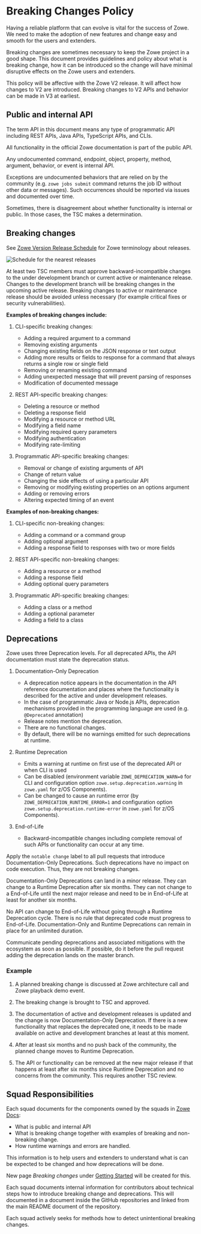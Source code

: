 # Breaking Changes Policy

Having a reliable platform that can evolve is vital for the success of Zowe. We need to make the adoption of new features and change easy and smooth for the users and extenders.

Breaking changes are sometimes necessary to keep the Zowe project in a good shape. This document provides guidelines and policy about what is breaking change, how it can be introduced so the change will have minimal disruptive effects on the Zowe users and extenders.

This policy will be affective with the Zowe V2 release. It will affect how changes to V2 are introduced. Breaking changes to V2 APIs and behavior can be made in V3 at earliest.

## Public and internal API

The term API in this document means any type of programmatic API including REST APIs, Java APIs, TypeScript APIs, and CLIs.

All functionality in the official Zowe documentation is part of the public API.

Any undocumented command, endpoint, object, property, method, argument, behavior, or event is internal API.

Exceptions are undocumented behaviors that are relied on by the community (e.g. `zowe jobs submit` command returns the job ID without other data or messages). Such occurrences should be reported via issues and documented over time.

Sometimes, there is disagreement about whether functionality is internal or public. In those cases, the TSC makes a determination.

## Breaking changes

See [Zowe Version Release Schedule](/Technical-Steering-Committee/release.md) for Zowe terminology about releases.

![Schedule for the nearest releases](/Technical-Steering-Committee/major_releases.png)

At least two TSC members must approve backward-incompatible changes to the under development branch or current active or maintenance release. Changes to the development branch will be breaking changes in the upcoming active release. Breaking changes to active or maintenance release should be avoided unless necessary (for example critical fixes or security vulnerabilities).

**Examples of breaking changes include:**

1. CLI-specific breaking changes:

    - Adding a required argument to a command
    - Removing existing arguments
    - Changing existing fields on the JSON response or text output
    - Adding more results or fields to response for a  command that always returns a single row or single field
    - Removing or renaming existing command
    - Adding unexpected message that will prevent parsing of responses
    - Modification of documented message

2. REST API-specific breaking changes:

    - Deleting a resource or method
    - Deleting a response field
    - Modifying a resource or method URL
    - Modifying a field name
    - Modifying required query parameters
    - Modifying authentication
    - Modifying rate-limiting

3. Programmatic API-specific breaking changes:

    - Removal or change of existing arguments of API
    - Change of return value
    - Changing the side effects of using a particular API
    - Removing or modifying existing properties on an options argument
    - Adding or removing errors
    - Altering expected timing of an event

**Examples of non-breaking changes:**

1. CLI-specific non-breaking changes:

    - Adding a command or a command group
    - Adding optional argument
    - Adding a response field to responses with two or more fields

2. REST API-specific non-breaking changes:

    - Adding a resource or a method
    - Adding a response field
    - Adding optional query parameters

3. Programmatic API-specific breaking changes:

    - Adding a class or a method
    - Adding a optional parameter
    - Adding a field to a class

## Deprecations

Zowe uses three Deprecation levels. For all deprecated APIs, the API documentation must state the deprecation status.

1. Documentation-Only Deprecation

    - A deprecation notice appears in the documentation in the API reference documentation and places where the functionality is described for the active and under development releases.
    - In the case of programmatic Java or Node.js APIs, deprecation mechanisms provided in the programming language are used (e.g. `@Deprecated` annotation)
    - Release notes mention the deprecation.
    - There are no functional changes.
    - By default, there will be no warnings emitted for such deprecations at runtime.

2. Runtime Deprecation

    - Emits a warning at runtime on first use of the deprecated API or when CLI is used
    - Can be disabled (environment variable `ZOWE_DEPRECATION_WARN=0` for CLI and  configuration option `zowe.setup.deprecation.warning` in `zowe.yaml` for z/OS Components).
    - Can be changed to cause an runtime error (by `ZOWE_DEPRECATION_RUNTIME_ERROR=1` and configuration option `zowe.setup.deprecation.runtime-error` in `zowe.yaml` for z/OS Components).

3. End-of-Life

    - Backward-incompatible changes including complete removal of such APIs or functionality can occur at any time.

Apply the `notable change` label to all pull requests that introduce Documentation-Only Deprecations. Such deprecations have no impact on code execution. Thus, they are not breaking changes.

Documentation-Only Deprecations can land in a minor release. They can change to a Runtime Deprecation after six months. They can not change to a End-of-Life until the next major release and need to be in End-of-Life at least for another six months.

No API can change to End-of-Life without going through a Runtime Deprecation cycle. There is no rule that deprecated code must progress to End-of-Life. Documentation-Only and Runtime Deprecations can remain in place for an unlimited duration.

Communicate pending deprecations and associated mitigations with the ecosystem as soon as possible. If possible, do it before the pull request adding the deprecation lands on the master branch.

### Example

1. A planned breaking change is discussed at Zowe architecture call and Zowe playback demo event.

2. The breaking change is brought to TSC and approved.

3. The documentation of active and development releases is updated and the change is now Documentation-Only Deprecation. If there is a new functionality that replaces the deprecated one, it needs to be made available on active and development branches at least at this moment.

4. After at least six months and no push back of the community, the planned change moves to  Runtime Deprecation.

5. The API or functionality can be removed at the new major release if that happens at least after six months since Runtime Deprecation and no concerns from the community. This requires another TSC review.

## Squad Responsibilities

Each squad documents for the components owned by the squads in [Zowe Docs](https://docs.zowe.org/):

 - What is public and internal API
 - What is breaking change together with examples of breaking and non-breaking change.
 - How runtime warnings and errors are handled.

This information is to help users and extenders to understand what is can be expected to be changed and how deprecations will be done.

New page *Breaking changes* under [Getting Started](https://docs.zowe.org/stable/getting-started/overview) will be created for this.

Each squad documents internal information for contributors about technical steps how to introduce breaking change and deprecations. This will documented in a document inside the GitHub repositories and linked from the main README document of the repository.

Each squad actively seeks for methods how to detect unintentional breaking changes.
